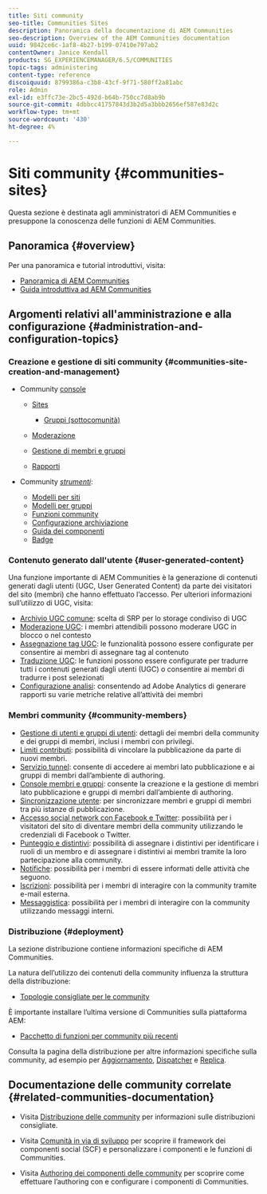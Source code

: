 ```yaml
---
title: Siti community
seo-title: Communities Sites
description: Panoramica della documentazione di AEM Communities
seo-description: Overview of the AEM Communities documentation
uuid: 9842ce6c-1af8-4b27-b199-07410e797ab2
contentOwner: Janice Kendall
products: SG_EXPERIENCEMANAGER/6.5/COMMUNITIES
topic-tags: administering
content-type: reference
discoiquuid: 8799386a-c3b8-43cf-9f71-580ff2a81abc
role: Admin
exl-id: e3ffc73e-2bc5-492d-b64b-750cc7d8ab9b
source-git-commit: 4dbbcc41757843d3b2d5a3bbb2656ef587e83d2c
workflow-type: tm+mt
source-wordcount: '430'
ht-degree: 4%

---
```


# Siti community {#communities-sites}

Questa sezione è destinata agli amministratori di AEM Communities e presuppone la conoscenza delle funzioni di AEM Communities.

## Panoramica {#overview}

Per una panoramica e tutorial introduttivi, visita:

* [Panoramica di AEM Communities](overview.md)
* [Guida introduttiva ad AEM Communities](getting-started.md)

## Argomenti relativi all&#39;amministrazione e alla configurazione {#administration-and-configuration-topics}

### Creazione e gestione di siti community {#communities-site-creation-and-management}

* Community [console](consoles.md)

   * [Sites](sites-console.md)

      * [Gruppi (sottocomunità)](groups.md)
   * [Moderazione](moderation.md)
   * [Gestione di membri e gruppi](members.md)
   * [Rapporti](reports.md)


* Community [*strumenti*](tools.md):

   * [Modelli per siti](sites.md)
   * [Modelli per gruppi](tools-groups.md)
   * [Funzioni community](functions.md)
   * [Configurazione archiviazione](srp-config.md)
   * [Guida dei componenti](components-guide.md)
   * [Badge](badges.md)


### Contenuto generato dall&#39;utente {#user-generated-content}

Una funzione importante di AEM Communities è la generazione di contenuti generati dagli utenti (UGC, User Generated Content) da parte dei visitatori del sito (membri) che hanno effettuato l’accesso. Per ulteriori informazioni sull’utilizzo di UGC, visita:

* [Archivio UGC comune](working-with-srp.md): scelta di SRP per lo storage condiviso di UGC
* [Moderazione UGC](moderate-ugc.md): i membri attendibili possono moderare UGC in blocco o nel contesto
* [Assegnazione tag UGC](tag-ugc.md): le funzionalità possono essere configurate per consentire ai membri di assegnare tag al contenuto
* [Traduzione UGC](translate-ugc.md): le funzioni possono essere configurate per tradurre tutti i contenuti generati dagli utenti (UGC) o consentire ai membri di tradurre i post selezionati
* [Configurazione analisi](analytics.md): consentendo ad Adobe Analytics di generare rapporti su varie metriche relative all’attività dei membri

### Membri community {#community-members}

* [Gestione di utenti e gruppi di utenti](users.md): dettagli dei membri della community e dei gruppi di membri, inclusi i membri con privilegi.
* [Limiti contributi](limits.md): possibilità di vincolare la pubblicazione da parte di nuovi membri.
* [Servizio tunnel](deploy-communities.md#tunnel-service-on-author): consente di accedere ai membri lato pubblicazione e ai gruppi di membri dall’ambiente di authoring.
* [Console membri e gruppi](members.md): consente la creazione e la gestione di membri lato pubblicazione e gruppi di membri dall’ambiente di authoring.
* [Sincronizzazione utente](sync.md): per sincronizzare membri e gruppi di membri tra più istanze di pubblicazione.
* [Accesso social network con Facebook e Twitter](social-login.md): possibilità per i visitatori del sito di diventare membri della community utilizzando le credenziali di Facebook o Twitter.
* [Punteggio e distintivi](implementing-scoring.md): possibilità di assegnare i distintivi per identificare i ruoli di un membro e di assegnare i distintivi ai membri tramite la loro partecipazione alla community.
* [Notifiche](notifications.md): possibilità per i membri di essere informati delle attività che seguono.
* [Iscrizioni](subscriptions.md): possibilità per i membri di interagire con la community tramite e-mail esterna.
* [Messaggistica](messaging.md): possibilità per i membri di interagire con la community utilizzando messaggi interni.

### Distribuzione {#deployment}

La sezione distribuzione contiene informazioni specifiche di AEM Communities.

La natura dell’utilizzo dei contenuti della community influenza la struttura della distribuzione:

* [Topologie consigliate per le community](topologies.md)

È importante installare l’ultima versione di Communities sulla piattaforma AEM:

* [Pacchetto di funzioni per community più recenti](deploy-communities.md#latestfeaturepack)

Consulta la pagina della distribuzione per altre informazioni specifiche sulla community, ad esempio per [Aggiornamento](upgrade.md), [Dispatcher](dispatcher.md) e [Replica](deploy-communities.md#replication-agents-on-author).

## Documentazione delle community correlate {#related-communities-documentation}

* Visita [Distribuzione delle community](deploy-communities.md) per informazioni sulle distribuzioni consigliate.

* Visita [Comunità in via di sviluppo](communities.md) per scoprire il framework dei componenti social (SCF) e personalizzare i componenti e le funzioni di Communities.

* Visita [Authoring dei componenti delle community](author-communities.md) per scoprire come effettuare l’authoring con e configurare i componenti di Communities.
